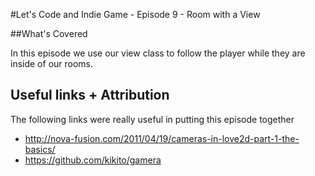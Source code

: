 #Let's Code and Indie Game - Episode 9 - Room with a View

##What's Covered

In this episode we use our view class to follow the player while they are inside of our rooms.

## Useful links + Attribution

The following links were really useful in putting this episode together

- http://nova-fusion.com/2011/04/19/cameras-in-love2d-part-1-the-basics/
- https://github.com/kikito/gamera
